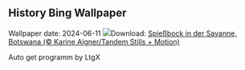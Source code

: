 ## History Bing Wallpaper
Wallpaper date: 2024-06-11
![](https://www.bing.com/th?id=OHR.GemsbokBotswana_DE-DE9586161509_UHD.jpg&w=1000)Download: [Spießbock in der Savanne, Botswana (© Karine Aigner/Tandem Stills + Motion)](https://www.bing.com/th?id=OHR.GemsbokBotswana_DE-DE9586161509_UHD.jpg)

Auto get programm by LtgX
